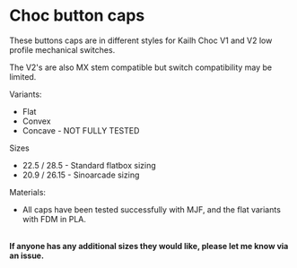 # Choc button caps
These buttons caps are in different styles for Kailh Choc V1 and V2 low profile mechanical switches. 

The V2's are also MX stem compatible but switch compatibility may be limited.

Variants:
- Flat
- Convex
- Concave - NOT FULLY TESTED

Sizes
- 22.5 / 28.5 - Standard flatbox sizing
- 20.9 / 26.15 - Sinoarcade sizing

Materials:
- All caps have been tested successfully with MJF, and the flat variants with FDM in PLA.

<br><strong>
If anyone has any additional sizes they would like, please let me know via an issue.